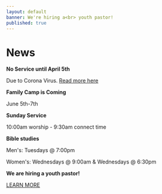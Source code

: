 ```yaml
---
layout: default
banner: We're hiring a<br> youth pastor!
published: true
---
```


# News

**No Service until April 5th**

Due to Corona Virus. <a href="/covid-19">Read more here</a>

**Family Camp is Coming**

June 5th-7th

**Sunday Service**

10:00am worship - 9:30am connect time

**Bible studies**

Men's: Tuesdays @ 7:00pm

Women's: Wednesdays @ 9:00am & Wednesdays @ 6:30pm

**We are hiring a youth pastor!**

<a href="/youth-pastor" class="register-btn">LEARN MORE</a>

